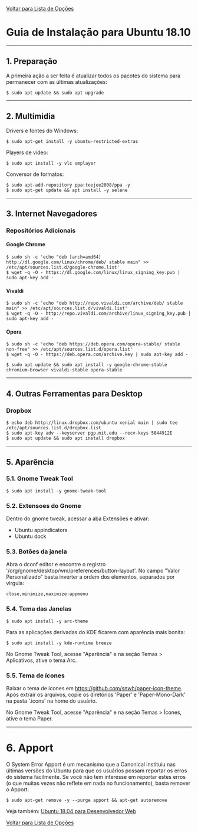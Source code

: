 
[Voltar para Lista de Opções](../readme.md)

# Guia de Instalação para Ubuntu 18.10

----------
## 1. Preparação

A primeira ação a ser feita é atualizar todos os pacotes do sistema para permanecer com as últimas atualizações:


```
$ sudo apt update && sudo apt upgrade
```

----------
## 2. Multimidia

Drivers e fontes do Windows:

```
$ sudo apt-get install -y ubuntu-restricted-extras
```

Players de video:

```
$ sudo apt install -y vlc smplayer
```

Conversor de formatos:

```
$ sudo apt-add-repository ppa:teejee2008/ppa -y
$ sudo apt-get update && apt install -y selene
```

----------
## 3. Internet Navegadores

### Repositórios Adicionais

#### Google Chrome

```
$ sudo sh -c 'echo "deb [arch=amd64] http://dl.google.com/linux/chrome/deb/ stable main" >> /etc/apt/sources.list.d/google-chrome.list'
$ wget -q -O - https://dl.google.com/linux/linux_signing_key.pub | sudo apt-key add -
```

#### Vivaldi

```
$ sudo sh -c 'echo "deb http://repo.vivaldi.com/archive/deb/ stable main" >> /etc/apt/sources.list.d/vivaldi.list'
$ wget -q -O - http://repo.vivaldi.com/archive/linux_signing_key.pub | sudo apt-key add -
```

#### Opera

```
$ sudo sh -c 'echo "deb https://deb.opera.com/opera-stable/ stable non-free" >> /etc/apt/sources.list.d/opera.list'
$ wget -q -O - https://deb.opera.com/archive.key | sudo apt-key add -

```


```
$ sudo apt update && sudo apt install -y google-chrome-stable chromium-browser vivaldi-stable opera-stable
```


----------
## 4. Outras Ferramentas para Desktop

### Dropbox

```
$ echo deb http://linux.dropbox.com/ubuntu xenial main | sudo tee /etc/apt/sources.list.d/dropbox.list
$ sudo apt-key adv --keyserver pgp.mit.edu --recv-keys 5044912E
$ sudo apt update && sudo apt install dropbox
```

----------
## 5. Aparência

### 5.1. Gnome Tweak Tool

```
$ sudo apt install -y gnome-tweak-tool
```

### 5.2. Extensoes do Gnome

Dentro do gnome tweak, acessar a aba Extensões e ativar:

* Ubuntu appindicators
* Ubuntu dock

### 5.3. Botões da janela

Abra o dconf editor e encontre o registro '/org/gnome/desktop/wm/preferences/button-layout'.
No campo "Valor Personalizado" basta inverter a ordem dos elementos, separados por virgula:

```
close,minimize,maximize:appmenu
```

### 5.4. Tema das Janelas

```
$ sudo apt install -y arc-theme
```

Para as aplicações derivadas do KDE ficarem com aparência mais bonita:

```
$ sudo apt install -y kde-runtime breeze
```

No Gnome Tweak Tool, acesse "Aparência" e na seção Temas > Aplicativos, ative o tema Arc.

### 5.5. Tema de ícones

Baixar o tema de icones em https://github.com/snwh/paper-icon-theme. Após extrair os arquivos, copie os diretórios 'Paper' e 'Paper-Mono-Dark' na pasta '.icons' na home do usuário.

No Gnome Tweak Tool, acesse "Aparência" e na seção Temas > Ícones, ative o tema Paper.

----------
# 6. Apport

O System Error Apport é um mecanismo que a Canonical instituiu nas últimas versões do Ubuntu para que os usuários possam reportar os erros do sistema facilmente. Se você não tem interesse em reportar estes erros (o que muitas vezes não reflete em nada no funcionamento), basta remover o Apport:

```
$ sudo apt-get remove -y --purge apport && apt-get autoremove
```

Veja também: [Ubuntu 18.04 para Desenvolvedor Web](ubuntu-18.04-devel.md)



[Voltar para Lista de Opções](../readme.md)
